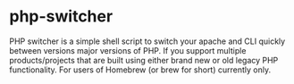 php-switcher
============

PHP switcher is a simple shell script to switch your apache and CLI quickly between versions major versions of PHP. If you support multiple products/projects that are built using either brand new or old legacy PHP functionality. For users of Homebrew (or brew for short) currently only.
